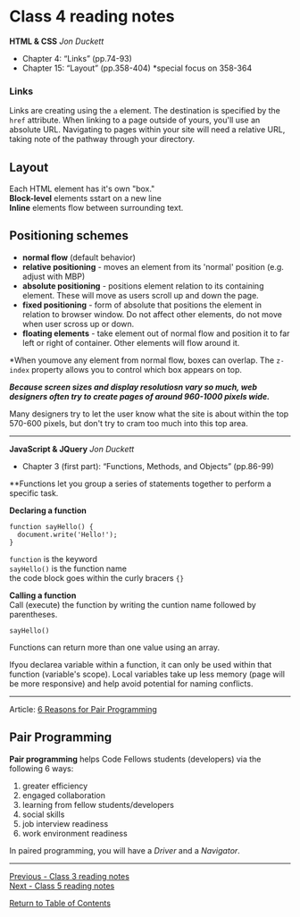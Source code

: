 # Class 4 reading notes

**HTML & CSS** *Jon Duckett*

- Chapter 4: “Links” (pp.74-93)
- Chapter 15: “Layout” (pp.358-404) *special focus on 358-364

### Links

Links are creating using the `a` element. The destination is specified by the `href` attribute.
When linking to a page outside of yours, you'll use an absolute URL. Navigating to pages within your site will need a relative URL, taking note of the pathway through your directory. 

## Layout

Each HTML element has it's own "box."  
**Block-level** elements sstart on a new line  
**Inline** elements flow between surrounding text.

## Positioning schemes

* **normal flow**   (default behavior)  
* **relative positioning**  - moves an element from its 'normal' position (e.g. adjust with MBP)  
* **absolute positioning**  - positions element relation to its containing element. These will move as users scroll up and down the page.
* **fixed positioning** - form of absolute that positions the element in relation to browser window. Do not affect other elements, do not move when user scross up or down.
* **floating elements** - take element out of normal flow and position it to far left or right of container. Other elements will flow around it.

*When youmove any element from normal flow, boxes can overlap. The `z-index` property allows you to control which box appears on top.

***Because screen sizes and display resolutiosn vary so much, web designers often try to create pages of around 960-1000 pixels wide.***

Many designers try to let the user know what the site is about within the top 570-600 pixels, but don't try to cram too much into this top area.

<hr />

**JavaScript & JQuery** *Jon Duckett*

- Chapter  3 (first part): “Functions, Methods, and Objects” (pp.86-99)

**Functions let you group a series of statements together to perform a specific task. 

**Declaring a function**

```
function sayHello() {
  document.write('Hello!');
}
```
`function` is the keyword  
`sayHello()` is the function name  
the code block goes within the curly bracers `{}`

**Calling a function**  
Call (execute) the function by writing the cuntion name followed by parentheses.  
```
sayHello()
```

Functions can return more than one value using an array.

Ifyou declarea variable within a function, it can only be used within that function (variable's scope). 
Local variables take up less memory (page will be more responsive) and help avoid potential for naming conflicts.

<hr />

Article: [6 Reasons for Pair Programming](https://www.codefellows.org/blog/6-reasons-for-pair-programming/)

## Pair Programming

**Pair programming** helps Code Fellows students (developers) via the following 6 ways:
1. greater efficiency
2. engaged collaboration
3. learning from fellow students/developers
4. social skills
5. job interview readiness
6. work environment readiness

In paired programming, you will have a *Driver* and a *Navigator*.

<hr />

[Previous - Class 3 reading notes](class-03.md)   
[Next - Class 5 reading notes](class-05.md) 

[Return to Table of Contents](README.md)